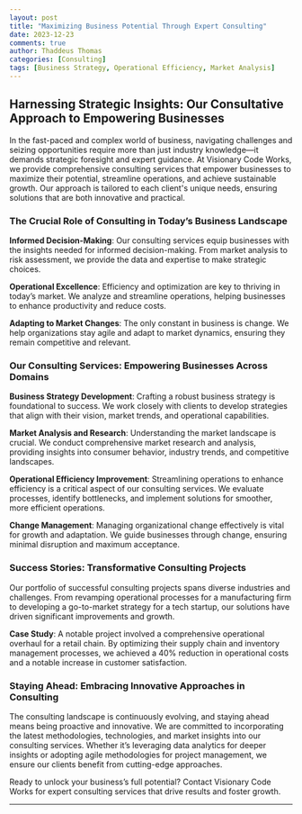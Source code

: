 ```yaml
---
layout: post
title: "Maximizing Business Potential Through Expert Consulting"
date: 2023-12-23
comments: true
author: Thaddeus Thomas
categories: [Consulting]
tags: [Business Strategy, Operational Efficiency, Market Analysis]
---
```


## Harnessing Strategic Insights: Our Consultative Approach to Empowering Businesses

In the fast-paced and complex world of business, navigating challenges and seizing opportunities require more than just industry knowledge—it demands strategic foresight and expert guidance. At Visionary Code Works, we provide comprehensive consulting services that empower businesses to maximize their potential, streamline operations, and achieve sustainable growth. Our approach is tailored to each client's unique needs, ensuring solutions that are both innovative and practical.

### The Crucial Role of Consulting in Today’s Business Landscape

**Informed Decision-Making**: Our consulting services equip businesses with the insights needed for informed decision-making. From market analysis to risk assessment, we provide the data and expertise to make strategic choices.

**Operational Excellence**: Efficiency and optimization are key to thriving in today’s market. We analyze and streamline operations, helping businesses to enhance productivity and reduce costs.

**Adapting to Market Changes**: The only constant in business is change. We help organizations stay agile and adapt to market dynamics, ensuring they remain competitive and relevant.

### Our Consulting Services: Empowering Businesses Across Domains

**Business Strategy Development**: Crafting a robust business strategy is foundational to success. We work closely with clients to develop strategies that align with their vision, market trends, and operational capabilities.

**Market Analysis and Research**: Understanding the market landscape is crucial. We conduct comprehensive market research and analysis, providing insights into consumer behavior, industry trends, and competitive landscapes.

**Operational Efficiency Improvement**: Streamlining operations to enhance efficiency is a critical aspect of our consulting services. We evaluate processes, identify bottlenecks, and implement solutions for smoother, more efficient operations.

**Change Management**: Managing organizational change effectively is vital for growth and adaptation. We guide businesses through change, ensuring minimal disruption and maximum acceptance.

### Success Stories: Transformative Consulting Projects

Our portfolio of successful consulting projects spans diverse industries and challenges. From revamping operational processes for a manufacturing firm to developing a go-to-market strategy for a tech startup, our solutions have driven significant improvements and growth.

**Case Study**: A notable project involved a comprehensive operational overhaul for a retail chain. By optimizing their supply chain and inventory management processes, we achieved a 40% reduction in operational costs and a notable increase in customer satisfaction.

### Staying Ahead: Embracing Innovative Approaches in Consulting

The consulting landscape is continuously evolving, and staying ahead means being proactive and innovative. We are committed to incorporating the latest methodologies, technologies, and market insights into our consulting services. Whether it’s leveraging data analytics for deeper insights or adopting agile methodologies for project management, we ensure our clients benefit from cutting-edge approaches.

Ready to unlock your business’s full potential? Contact Visionary Code Works for expert consulting services that drive results and foster growth.

---

<!-- This draft is tailored to highlight the consulting services of Visionary Code Works, with a focus on strategy, operational efficiency, and market adaptation. Feel free to expand with more specific case studies or details to personalize the narrative further. -->
